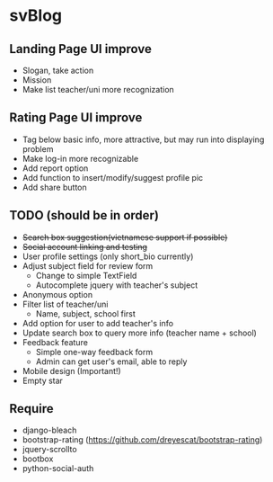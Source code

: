 # svBlog

## Landing Page UI improve

* Slogan, take action
* Mission
* Make list teacher/uni more recognization

## Rating Page UI improve

* Tag below basic info, more attractive, but may run into displaying problem
* Make log-in more recognizable
* Add report option
* Add function to insert/modify/suggest profile pic
* Add share button

## TODO (should be in order)

* ~~Search box suggestion(vietnamese support if possible)~~
* ~~Social account linking and testing~~
* User profile settings (only short_bio currently)
* Adjust subject field for review form
	* Change to simple TextField
	* Autocomplete jquery with teacher's subject
* Anonymous option
* Filter list of teacher/uni
	* Name, subject, school first
* Add option for user to add teacher's info
* Update search box to query more info (teacher name + school)
* Feedback feature
	* Simple one-way feedback form
	* Admin can get user's email, able to reply
* Mobile design (Important!)
* Empty star
  
## Require
* django-bleach
* bootstrap-rating (https://github.com/dreyescat/bootstrap-rating)
* jquery-scrollto
* bootbox
* python-social-auth